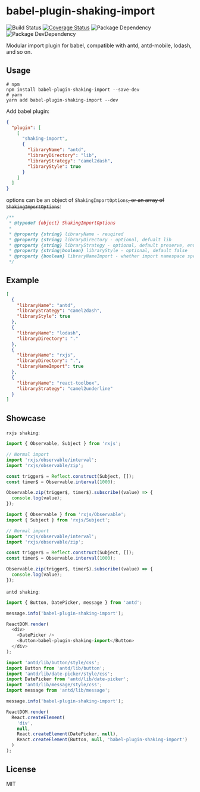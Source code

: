 # babel-plugin-shaking-import

![Build Status](https://img.shields.io/travis/huang-xiao-jian/babel-plugin-shaking-import/master.svg?style=flat)
[![Coverage Status](https://coveralls.io/repos/github/huang-xiao-jian/babel-plugin-shaking-import/badge.svg?branch=master)](https://coveralls.io/github/huang-xiao-jian/babel-plugin-shaking-import?branch=master)
![Package Dependency](https://david-dm.org/huang-xiao-jian/babel-plugin-shaking-import.svg?style=flat)
![Package DevDependency](https://david-dm.org/huang-xiao-jian/babel-plugin-shaking-import/dev-status.svg?style=flat)

Modular import plugin for babel, compatible with antd, antd-mobile, lodash, and so on.

## Usage

```shell
# npm
npm install babel-plugin-shaking-import --save-dev
# yarn
yarn add babel-plugin-shaking-import --dev
```

Add babel plugin:

```json
{
  "plugin": [
    [
      "shaking-import",
      {
        "libraryName": "antd",
        "libraryDirectory": "lib",
        "libraryStrategy": "camel2dash",
        "libraryStyle": true
      }
    ]
  ]
}
```

options can be an object of `ShakingImportOptions`~~, or an array of `ShakingImportOptions`~~:

```javascript
/**
 * @typedef {object} ShakingImportOptions
 *
 * @property {string} libraryName - reuqired
 * @property {string} libraryDirectory - optional, defualt lib
 * @property {string} libraryStrategy - optional, default preserve, enum strategy preserve, camel2dash, camel2underline
 * @property {string|boolean} libraryStyle - optional, default false
 * @property {boolean} libraryNameImport - whether import namespace specifier
 */
```

## Example

```json
[
  {
    "libraryName": "antd",
    "libraryStrategy": "camel2dash",
    "libraryStyle": true
  },
  {
    "libraryName": "lodash",
    "libraryDirectory": "."
  },
  {
    "libraryName": "rxjs",
    "libraryDirectory": ".",
    "libraryNameImport": true
  },
  {
    "libraryName": "react-toolbox",
    "libraryStrategy": "camel2underline"
  }
]
```

## Showcase

`rxjs shaking`:

```javascript
import { Observable, Subject } from 'rxjs';

// Normal import
import 'rxjs/observable/interval';
import 'rxjs/observable/zip';

const trigger$ = Reflect.construct(Subject, []);
const timer$ = Observable.interval(1000);

Observable.zip(trigger$, timer$).subscribe((value) => {
  console.log(value);
});
```

```javascript
import { Observable } from 'rxjs/Observable';
import { Subject } from 'rxjs/Subject';

// Normal import
import 'rxjs/observable/interval';
import 'rxjs/observable/zip';

const trigger$ = Reflect.construct(Subject, []);
const timer$ = Observable.interval(1000);

Observable.zip(trigger$, timer$).subscribe((value) => {
  console.log(value);
});
```

`antd shaking`:

```javascript
import { Button, DatePicker, message } from 'antd';

message.info('babel-plugin-shaking-import');

ReactDOM.render(
  <div>
    <DatePicker />
    <Button>babel-plugin-shaking-import</Button>
  </div>
);
```

```javascript
import 'antd/lib/button/style/css';
import Button from 'antd/lib/button';
import 'antd/lib/date-picker/style/css';
import DatePicker from 'antd/lib/date-picker';
import 'antd/lib/message/style/css';
import message from 'antd/lib/message';

message.info('babel-plugin-shaking-import');

ReactDOM.render(
  React.createElement(
    'div',
    null,
    React.createElement(DatePicker, null),
    React.createElement(Button, null, 'babel-plugin-shaking-import')
  )
);
```

## License

MIT
